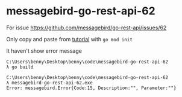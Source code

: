 # messagebird-go-rest-api-62
For issue https://github.com/messagebird/go-rest-api/issues/62

Only copy and paste from [tutorial](https://github.com/messagebirdguides/voice-call-guide-go/blob/master/main.go) with `go mod init`

It haven't show error message

````
C:\Users\benny\Desktop\benny\code\messagebird-go-rest-api-62
λ go build

C:\Users\benny\Desktop\benny\code\messagebird-go-rest-api-62
λ messagebird-go-rest-api-62.exe
Error: messagebird.Error{Code:15, Description:"", Parameter:""}
````
